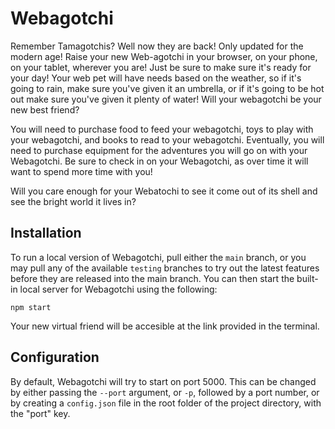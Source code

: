 # Webagotchi

Remember Tamagotchis? Well now they are back! Only updated for the modern age! Raise your new Web-agotchi in your browser, on your phone, on your tablet, wherever you are! Just be sure to make sure it's ready for your day! Your web pet will have needs based on the weather, so if it's going to rain, make sure you've given it an umbrella, or if it's going to be hot out make sure you've given it plenty of water! Will your webagotchi be your new best friend?

You will need to purchase food to feed your webagotchi, toys to play with your webagotchi, and books to read to your webagotchi. Eventually, you will need to purchase equipment for the adventures you will go on with your Webagotchi. Be sure to check in on your Webagotchi, as over time it will want to spend more time with you!

Will you care enough for your Webatochi to see it come out of its shell and see the bright world it lives in?

## Installation
To run a local version of Webagotchi, pull either the `main` branch, or you may pull any of the available `testing` branches to try out the latest features before they are released into the main branch. You can then start the built-in local server for Webagotchi using the following:

`npm start`

Your new virtual friend will be accesible at the link provided in the terminal.

## Configuration

By default, Webagotchi will try to start on port 5000. This can be changed by either passing the `--port` argument, or `-p`, followed by a port number, or by creating a `config.json`  file in the root folder of the project directory, with the "port" key.
